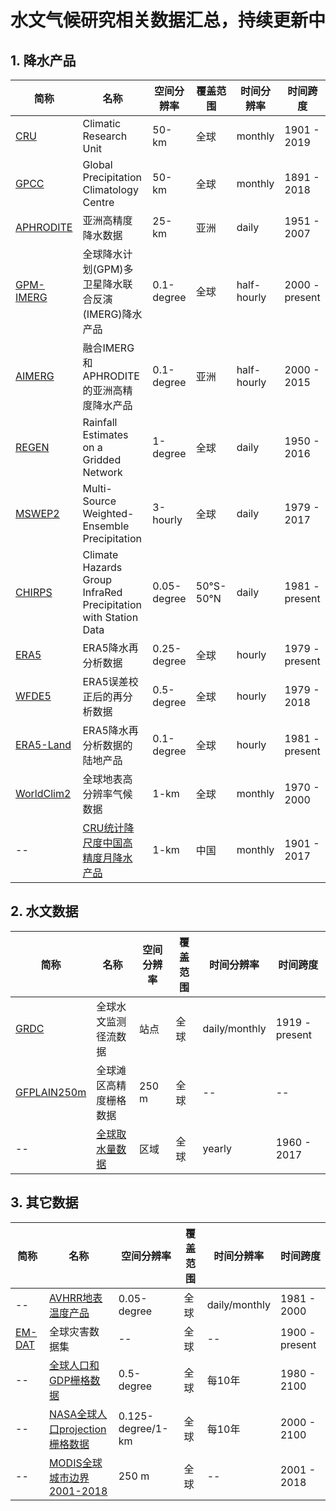 # 水文气候研究相关数据汇总，持续更新中
## 1. 降水产品
|   简称   | 名称 | 空间分辨率 | 覆盖范围 | 时间分辨率 | 时间跨度 |
| --- | --- | --- | --- | --- | --- |
| [CRU](https://crudata.uea.ac.uk/cru/data/hrg/) | Climatic Research Unit | 50-km | 全球 | monthly | 1901 - 2019 | 
| [GPCC](https://climatedataguide.ucar.edu/climate-data/gpcc-global-precipitation-climatology-centre) | Global Precipitation Climatology Centre | 50-km | 全球 | monthly | 1891 -  2018 | 
| [APHRODITE](https://climatedataguide.ucar.edu/climate-data/aphrodite-asian-precipitation-highly-resolved-observational-data-integration-towards) | 亚洲高精度降水数据 | 25-km | 亚洲 | daily | 1951 - 2007 |
| [GPM-IMERG](https://disc.gsfc.nasa.gov/datasets/GPM_3IMERGHH_06/summary?keywords=imerg) | 全球降水计划(GPM)多卫星降水联合反演(IMERG)降水产品 | 0.1-degree | 全球 | half-hourly | 2000 - present |
| [AIMERG](https://essd.copernicus.org/articles/12/1525/2020/) | 融合IMERG和APHRODITE的亚洲高精度降水产品 | 0.1-degree | 亚洲 | half-hourly | 2000 - 2015 |
| [REGEN](https://hess.copernicus.org/articles/24/919/2020/#section6) | Rainfall Estimates on a Gridded Network | 1-degree | 全球 | daily | 1950 - 2016 |
| [MSWEP2](http://www.gloh2o.org/) | Multi-Source Weighted-Ensemble Precipitation | 3-hourly | 全球 | daily | 1979 - 2017 |
| [CHIRPS](https://developers.google.com/earth-engine/datasets/catalog/UCSB-CHG_CHIRPS_DAILY) | Climate Hazards Group InfraRed Precipitation with Station Data | 0.05-degree | 50°S-50°N | daily | 1981 - present |
| [ERA5](https://cds.climate.copernicus.eu/cdsapp#!/dataset/reanalysis-era5-single-levels?tab=overview) | ERA5降水再分析数据 | 0.25-degree | 全球 | hourly | 1979 - present |
| [WFDE5](https://hess.copernicus.org/articles/24/919/2020/#section6) | ERA5误差校正后的再分析数据 | 0.5-degree | 全球 | hourly | 1979 - 2018 |
| [ERA5-Land](https://hess.copernicus.org/articles/24/919/2020/#section6) | ERA5降水再分析数据的陆地产品 | 0.1-degree | 全球 | hourly | 1981 - present |
| [WorldClim2](http://www.worldclim.com/version2) | 全球地表高分辨率气候数据 | 1-km | 全球 | monthly | 1970 - 2000 |
| -- | [CRU统计降尺度中国高精度月降水产品](https://zenodo.org/record/3114194#.Xx09-jr7SUk) | 1-km | 中国 | monthly | 1901 - 2017 |
## 2. 水文数据
| 简称 | 名称 | 空间分辨率 | 覆盖范围 | 时间分辨率 | 时间跨度 |
| --- | --- | --- | --- | --- | --- |
| [GRDC](https://www.bafg.de/GRDC/EN/Home/homepage_node.html) | 全球水文监测径流数据 | 站点 | 全球 | daily/monthly | 1919 - present |
| [GFPLAIN250m](https://www.nature.com/articles/sdata2018309#Sec6) | 全球滩区高精度栅格数据 | 250 m | 全球 | -- | -- |
| -- | [全球取水量数据](https://figshare.com/articles/dataset/A_dataset_of_distributed_global_water_withdrawal_from_1960_to_2017/10012559/1) | 区域 | 全球 | yearly | 1960 - 2017 |
## 3. 其它数据
| 简称 | 名称 | 空间分辨率 | 覆盖范围 | 时间分辨率 | 时间跨度 |
| --- | --- | --- | --- | --- | --- |
| -- | [AVHRR地表温度产品](https://essd.copernicus.org/articles/12/3247/2020/) | 0.05-degree | 全球 | daily/monthly | 1981 - 2000 |
| [EM-DAT](https://public.emdat.be/) | 全球灾害数据集 | -- | 全球 | -- | 1900 - present |
| -- | [全球人口和GDP栅格数据](http://www.cger.nies.go.jp/gcp/population-and-gdp.html) | 0.5-degree | 全球 | 每10年 | 1980 - 2100 |
| -- | [NASA全球人口projection栅格数据](https://sedac.ciesin.columbia.edu/search/data?facets=theme%3Apopulation&title=population+base+year+and+projection) | 0.125-degree/1-km | 全球 | 每10年 | 2000 - 2100 |
| -- | [MODIS全球城市边界2001-2018](https://www.sciencedirect.com/science/article/pii/S0303243420308989?dgcid=raven_sd_via_email) | 250 m | 全球 | -- | 2001 - 2018 |

